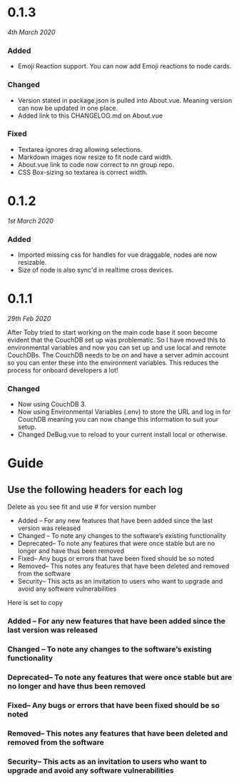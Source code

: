 # 0.1.3

_4th March 2020_

### Added

- Emoji Reaction support. You can now add Emoji reactions to node cards.

### Changed

- Version stated in package.json is pulled into About.vue. Meaning version can now be updated in one place.
- Added link to this CHANGELOG.md on About.vue

### Fixed

- Textarea ignores drag allowing selections.
- Markdown images now resize to fit node card width.
- About.vue link to code now correct to nn group repo.
- CSS Box-sizing so textarea is correct width.

# 0.1.2

_1st March 2020_

### Added

- Imported missing css for handles for vue draggable, nodes are now resizable.
- Size of node is also sync'd in realtime cross devices.

# 0.1.1

_29th Feb 2020_

After Toby tried to start working on the main code base it soon become evident that the CouchDB set up was problematic. So I have moved this to environmental variables and now you can set up and use local and remote CouchDBs. The CouchDB needs to be on and have a server admin account so you can enter these into the environment variables. This reduces the process for onboard developers a lot!

### Changed

- Now using CouchDB 3.
- Now using Environmental Variables (.env) to store the URL and log in for CouchDB meaning you can now change this information to suit your setup.
- Changed DeBug.vue to reload to your current install local or otherwise.

# Guide

## Use the following headers for each log

Delete as you see fit and use # for version number

- Added – For any new features that have been added since the last version was released
- Changed – To note any changes to the software’s existing functionality
- Deprecated– To note any features that were once stable but are no longer and have thus been removed
- Fixed– Any bugs or errors that have been fixed should be so noted
- Removed– This notes any features that have been deleted and removed from the software
- Security– This acts as an invitation to users who want to upgrade and avoid any software vulnerabilities

Here is set to copy

### Added – For any new features that have been added since the last version was released

### Changed – To note any changes to the software’s existing functionality

### Deprecated– To note any features that were once stable but are no longer and have thus been removed

### Fixed– Any bugs or errors that have been fixed should be so noted

### Removed– This notes any features that have been deleted and removed from the software

### Security– This acts as an invitation to users who want to upgrade and avoid any software vulnerabilities
